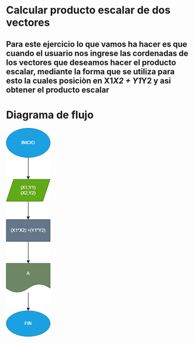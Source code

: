 # Calcular producto escalar de dos vectores
## Para este ejercicio lo que vamos ha hacer es que cuando el usuario nos ingrese las cordenadas de los vectores que deseamos hacer el producto escalar, mediante la forma que se utiliza para esto la cuales posiciòn en X1*X2 + Y1*Y2 y asi obtener el producto escalar

# Diagrama de flujo
![Diagrama de flujo](diagrama.png "Diagrama de flujo")